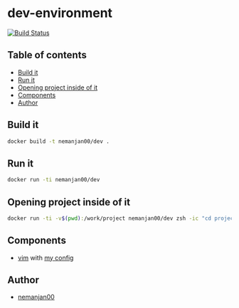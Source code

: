 # dev-environment

[![Build Status](https://travis-ci.org/nemanjan00/dev-environment.svg?branch=master)](https://travis-ci.org/nemanjan00/dev-environment)

## Table of contents

<!-- vim-markdown-toc GFM -->

* [Build it](#build-it)
* [Run it](#run-it)
* [Opening project inside of it](#opening-project-inside-of-it)
* [Components](#components)
* [Author](#author)

<!-- vim-markdown-toc -->

## Build it

```bash
docker build -t nemanjan00/dev .
```

## Run it

```bash
docker run -ti nemanjan00/dev
```

## Opening project inside of it

```bash
docker run -ti -v$(pwd):/work/project nemanjan00/dev zsh -ic "cd project ; tmux"
```

## Components

* [vim](https://www.vim.org/) with [my config](https://github.com/nemanjan00/vim)

## Author

* [nemanjan00](https://github.com/nemanjan00)

